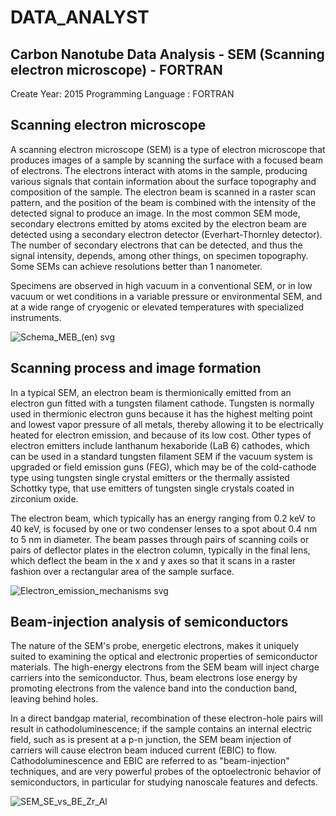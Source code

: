 # DATA_ANALYST
Carbon Nanotube Data Analysis - SEM (Scanning electron microscope) - FORTRAN
-----
Create Year: 2015
Programming Language : FORTRAN


Scanning electron microscope
----

A scanning electron microscope (SEM) is a type of electron microscope that produces images of a sample by scanning the surface with a focused beam of electrons. The electrons interact with atoms in the sample, producing various signals that contain information about the surface topography and composition of the sample. The electron beam is scanned in a raster scan pattern, and the position of the beam is combined with the intensity of the detected signal to produce an image. In the most common SEM mode, secondary electrons emitted by atoms excited by the electron beam are detected using a secondary electron detector (Everhart-Thornley detector). The number of secondary electrons that can be detected, and thus the signal intensity, depends, among other things, on specimen topography. Some SEMs can achieve resolutions better than 1 nanometer.

Specimens are observed in high vacuum in a conventional SEM, or in low vacuum or wet conditions in a variable pressure or environmental SEM, and at a wide range of cryogenic or elevated temperatures with specialized instruments.

![Schema_MEB_(en) svg](https://user-images.githubusercontent.com/13979489/121264995-bf148080-c8c0-11eb-9716-aa9d65e51853.png)

Scanning process and image formation
----
In a typical SEM, an electron beam is thermionically emitted from an electron gun fitted with a tungsten filament cathode. Tungsten is normally used in thermionic electron guns because it has the highest melting point and lowest vapor pressure of all metals, thereby allowing it to be electrically heated for electron emission, and because of its low cost. Other types of electron emitters include lanthanum hexaboride (LaB
6) cathodes, which can be used in a standard tungsten filament SEM if the vacuum system is upgraded or field emission guns (FEG), which may be of the cold-cathode type using tungsten single crystal emitters or the thermally assisted Schottky type, that use emitters of tungsten single crystals coated in zirconium oxide.

The electron beam, which typically has an energy ranging from 0.2 keV to 40 keV, is focused by one or two condenser lenses to a spot about 0.4 nm to 5 nm in diameter. The beam passes through pairs of scanning coils or pairs of deflector plates in the electron column, typically in the final lens, which deflect the beam in the x and y axes so that it scans in a raster fashion over a rectangular area of the sample surface.

![Electron_emission_mechanisms svg](https://user-images.githubusercontent.com/13979489/121265286-4235d680-c8c1-11eb-8bd4-ffa13ac28698.png)


Beam-injection analysis of semiconductors
---
The nature of the SEM's probe, energetic electrons, makes it uniquely suited to examining the optical and electronic properties of semiconductor materials. The high-energy electrons from the SEM beam will inject charge carriers into the semiconductor. Thus, beam electrons lose energy by promoting electrons from the valence band into the conduction band, leaving behind holes.

In a direct bandgap material, recombination of these electron-hole pairs will result in cathodoluminescence; if the sample contains an internal electric field, such as is present at a p-n junction, the SEM beam injection of carriers will cause electron beam induced current (EBIC) to flow. Cathodoluminescence and EBIC are referred to as "beam-injection" techniques, and are very powerful probes of the optoelectronic behavior of semiconductors, in particular for studying nanoscale features and defects.

![SEM_SE_vs_BE_Zr_Al](https://user-images.githubusercontent.com/13979489/121265328-4eba2f00-c8c1-11eb-8089-73e5e1f579c0.png)
